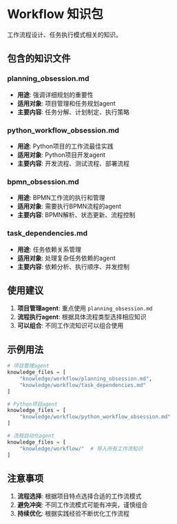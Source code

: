 # Workflow 知识包

工作流程设计、任务执行模式相关的知识。

## 包含的知识文件

### planning_obsession.md
- **用途**: 强调详细规划的重要性
- **适用对象**: 项目管理和任务规划agent
- **主要内容**: 任务分解、计划制定、执行策略

### python_workflow_obsession.md
- **用途**: Python项目的工作流最佳实践
- **适用对象**: Python项目开发agent
- **主要内容**: 开发流程、测试流程、部署流程

### bpmn_obsession.md
- **用途**: BPMN工作流的执行和管理
- **适用对象**: 需要执行BPMN流程的agent
- **主要内容**: BPMN解析、状态更新、流程控制

### task_dependencies.md
- **用途**: 任务依赖关系管理
- **适用对象**: 处理复杂任务依赖的agent
- **主要内容**: 依赖分析、执行顺序、并发控制

## 使用建议

1. **项目管理agent**: 重点使用 `planning_obsession.md`
2. **流程执行agent**: 根据具体流程类型选择相应知识
3. **可以组合**: 不同工作流知识可以组合使用

## 示例用法

```python
# 项目管理agent
knowledge_files = [
    "knowledge/workflow/planning_obsession.md",
    "knowledge/workflow/task_dependencies.md"
]

# Python项目agent
knowledge_files = [
    "knowledge/workflow/python_workflow_obsession.md"
]

# 流程自动化agent
knowledge_files = [
    "knowledge/workflow/"  # 导入所有工作流知识
]
```

## 注意事项

1. **流程选择**: 根据项目特点选择合适的工作流模式
2. **避免冲突**: 不同工作流模式可能有冲突，谨慎组合
3. **持续优化**: 根据实践经验不断优化工作流程